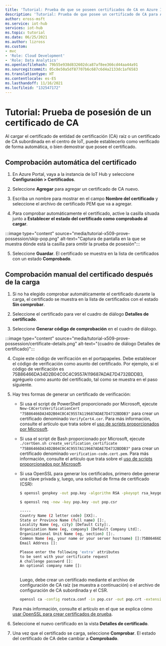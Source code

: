 ```yaml
---
title: 'Tutorial: Prueba de que se poseen certificados de CA en Azure IoT Hub | Microsoft Docs'
description: 'Tutorial: Prueba de que posee un certificado de CA para Azure IoT Hub'
author: eross-msft
ms.service: iot-hub
services: iot-hub
ms.topic: tutorial
ms.date: 06/25/2021
ms.author: lizross
ms.custom:
- mvc
- 'Role: Cloud Development'
- 'Role: Data Analytics'
ms.openlocfilehash: 79b55e938d832602dca87af8ee366cd44aa44a91
ms.sourcegitcommit: 05c8e50a5df87707b6c687c6d4a2133dc1af6583
ms.translationtype: HT
ms.contentlocale: es-ES
ms.lasthandoff: 11/16/2021
ms.locfileid: "132547172"
---
```

# <a name="tutorial-proving-possession-of-a-ca-certificate"></a>Tutorial: Prueba de posesión de un certificado de CA

Al cargar el certificado de entidad de certificación (CA) raíz o un certificado de CA subordinada en el centro de IoT, puede establecerlo como verificado de forma automática, o bien demostrar que posee el certificado.

## <a name="verify-certificate-automatically"></a>Comprobación automática del certificado 

1. En Azure Portal, vaya a la instancia de IoT Hub y seleccione **Configuración > Certificados**.

2. Seleccione **Agregar** para agregar un certificado de CA nuevo.

3. Escriba un nombre para mostrar en el campo **Nombre del certificado** y seleccione el archivo de certificado PEM que va a agregar.

4. Para comprobar automáticamente el certificado, active la casilla situada junto a **Establecer el estado del certificado como comprobado al cargar**.

  :::image type="content" source="media/tutorial-x509-prove-possession/skip-pop.png" alt-text="Captura de pantalla en la que se muestra dónde está la casilla para omitir la prueba de posesión":::

5. Seleccione **Guardar**.  El certificado se muestra en la lista de certificados con un estado **Comprobado**.

## <a name="verify-certificate-manually-after-upload"></a>Comprobación manual del certificado después de la carga

1. Si no ha elegido comprobar automáticamente el certificado durante la carga, el certificado se muestra en la lista de certificados con el estado **Sin comprobar**. 

2. Seleccione el certificado para ver el cuadro de diálogo **Detalles de certificado**.

3. Seleccione **Generar código de comprobación** en el cuadro de diálogo.

  :::image type="content" source="media/tutorial-x509-prove-possession/certificate-details.png" alt-text="{cuadro de diálogo Detalles de certificado}":::

4. Copie este código de verificación en el portapapeles. Debe establecer el código de verificación como asunto del certificado. Por ejemplo, si el código de verificación es 75B86466DA34D2B04C0C4C9557A119687ADAE7D4732BDDB3, agréguelo como asunto del certificado, tal como se muestra en el paso siguiente.

5. Hay tres formas de generar un certificado de verificación:

    * Si usa el script de PowerShell proporcionado por Microsoft, ejecute `New-CACertsVerificationCert "75B86466DA34D2B04C0C4C9557A119687ADAE7D4732BDDB3"` para crear un certificado denominado `VerifyCert4.cer`. Para más información, consulte el artículo que trata sobre el [uso de scripts proporcionados por Microsoft](tutorial-x509-scripts.md).

    * Si usa el script de Bash proporcionado por Microsoft, ejecute `./certGen.sh create_verification_certificate "75B86466DA34D2B04C0C4C9557A119687ADAE7D4732BDDB3"` para crear un certificado denominado `verification-code.cert.pem`. Para más información, consulte el artículo que trata sobre el [uso de scripts proporcionados por Microsoft](tutorial-x509-scripts.md).

    * Si usa OpenSSL para generar los certificados, primero debe generar una clave privada y, luego, una solicitud de firma de certificado (CSR):

      ```bash
      $ openssl genpkey -out pop.key -algorithm RSA -pkeyopt rsa_keygen_bits:2048

      $ openssl req -new -key pop.key -out pop.csr

      -----
      Country Name (2 letter code) [XX]:.
      State or Province Name (full name) []:.
      Locality Name (eg, city) [Default City]:.
      Organization Name (eg, company) [Default Company Ltd]:.
      Organizational Unit Name (eg, section) []:.
      Common Name (eg, your name or your server hostname) []:75B86466DA34D2B04C0C4C9557A119687ADAE7D4732BDDB3
      Email Address []:

      Please enter the following 'extra' attributes
      to be sent with your certificate request
      A challenge password []:
      An optional company name []:
 
      ```

      Luego, debe crear un certificado mediante el archivo de configuración de CA raíz (se muestra a continuación) o el archivo de configuración de CA subordinada y el CSR.

      ```bash
      openssl ca -config rootca.conf -in pop.csr -out pop.crt -extensions client_ext

      ```

    Para más información, consulte el artículo en el que se explica cómo [usar OpenSSL para crear certificados de prueba](tutorial-x509-openssl.md).

6. Seleccione el nuevo certificado en la vista **Detalles de certificado**.

7. Una vez que el certificado se carga, seleccione **Comprobar**. El estado del certificado de CA debe cambiar a **Comprobado**.
